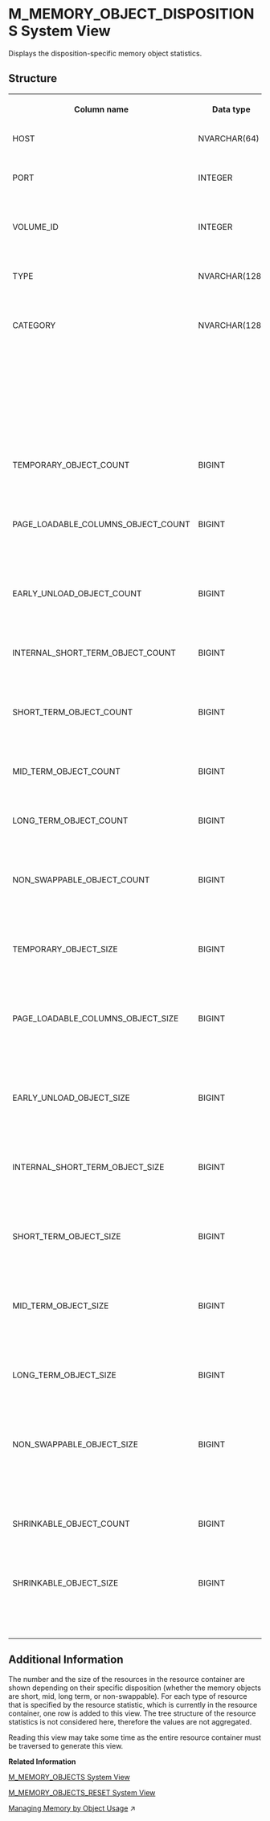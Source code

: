 <!-- loio20b4bf907519101481bf923fefa3f23e -->

# M\_MEMORY\_OBJECT\_DISPOSITIONS System View

Displays the disposition-specific memory object statistics.



<a name="loio20b4bf907519101481bf923fefa3f23e___m__m_e_m_o_r_y__o_b_j_e_c_t__d_i_s_p_o_s_i_t_i_o_n_s_1struct_M_MEMORY_OBJECT_DISPOSITIONS"/>

## Structure


<table>
<tr>
<th valign="top">

Column name

</th>
<th valign="top">

Data type

</th>
<th valign="top">

Description

</th>
</tr>
<tr>
<td valign="top">

HOST

</td>
<td valign="top">

NVARCHAR\(64\)

</td>
<td valign="top">

Displays the host name.

</td>
</tr>
<tr>
<td valign="top">

PORT

</td>
<td valign="top">

INTEGER

</td>
<td valign="top">

Displays the internal port number.

</td>
</tr>
<tr>
<td valign="top">

VOLUME\_ID

</td>
<td valign="top">

INTEGER

</td>
<td valign="top">

Displays the persistence volume ID.

</td>
</tr>
<tr>
<td valign="top">

TYPE

</td>
<td valign="top">

NVARCHAR\(128\)

</td>
<td valign="top">

Displays the object statistic type.

</td>
</tr>
<tr>
<td valign="top">

CATEGORY

</td>
<td valign="top">

NVARCHAR\(128\)

</td>
<td valign="top">

Displays the allocator category, the corresponding allocator, and some of its sub-allocators that were used to allocate the memory objects.

</td>
</tr>
<tr>
<td valign="top">

TEMPORARY\_OBJECT\_COUNT

</td>
<td valign="top">

BIGINT

</td>
<td valign="top">

Displays the number of temporary objects.

</td>
</tr>
<tr>
<td valign="top">

PAGE\_LOADABLE\_COLUMNS\_OBJECT\_COUNT

</td>
<td valign="top">

BIGINT

</td>
<td valign="top">

Displays the number of page loadable column objects.

</td>
</tr>
<tr>
<td valign="top">

EARLY\_UNLOAD\_OBJECT\_COUNT

</td>
<td valign="top">

BIGINT

</td>
<td valign="top">

Displays the number of early unload objects.

</td>
</tr>
<tr>
<td valign="top">

INTERNAL\_SHORT\_TERM\_OBJECT\_COUNT

</td>
<td valign="top">

BIGINT

</td>
<td valign="top">

Displays the number of internal short term objects.

</td>
</tr>
<tr>
<td valign="top">

SHORT\_TERM\_OBJECT\_COUNT

</td>
<td valign="top">

BIGINT

</td>
<td valign="top">

Displays the number of short term objects.

</td>
</tr>
<tr>
<td valign="top">

MID\_TERM\_OBJECT\_COUNT

</td>
<td valign="top">

BIGINT

</td>
<td valign="top">

Displays the number of mid term objects.

</td>
</tr>
<tr>
<td valign="top">

LONG\_TERM\_OBJECT\_COUNT

</td>
<td valign="top">

BIGINT

</td>
<td valign="top">

Displays the number of long term objects.

</td>
</tr>
<tr>
<td valign="top">

NON\_SWAPPABLE\_OBJECT\_COUNT

</td>
<td valign="top">

BIGINT

</td>
<td valign="top">

Displays the number of non-swappable objects.

</td>
</tr>
<tr>
<td valign="top">

TEMPORARY\_OBJECT\_SIZE

</td>
<td valign="top">

BIGINT

</td>
<td valign="top">

Displays the size of the temporary objects in bytes.

</td>
</tr>
<tr>
<td valign="top">

PAGE\_LOADABLE\_COLUMNS\_OBJECT\_SIZE

</td>
<td valign="top">

BIGINT

</td>
<td valign="top">

Displays the size of page loadable column objects in bytes.

</td>
</tr>
<tr>
<td valign="top">

EARLY\_UNLOAD\_OBJECT\_SIZE

</td>
<td valign="top">

BIGINT

</td>
<td valign="top">

Displays the size of the early unload objects in bytes.

</td>
</tr>
<tr>
<td valign="top">

INTERNAL\_SHORT\_TERM\_OBJECT\_SIZE

</td>
<td valign="top">

BIGINT

</td>
<td valign="top">

Displays the size of the internal short term objects in bytes.

</td>
</tr>
<tr>
<td valign="top">

SHORT\_TERM\_OBJECT\_SIZE

</td>
<td valign="top">

BIGINT

</td>
<td valign="top">

Displays the size of the short term objects in bytes.

</td>
</tr>
<tr>
<td valign="top">

MID\_TERM\_OBJECT\_SIZE

</td>
<td valign="top">

BIGINT

</td>
<td valign="top">

Displays the size of the mid term objects in bytes.

</td>
</tr>
<tr>
<td valign="top">

LONG\_TERM\_OBJECT\_SIZE

</td>
<td valign="top">

BIGINT

</td>
<td valign="top">

Displays the size of the long term objects in bytes.

</td>
</tr>
<tr>
<td valign="top">

NON\_SWAPPABLE\_OBJECT\_SIZE

</td>
<td valign="top">

BIGINT

</td>
<td valign="top">

Displays the size of the non swappable objects in bytes.

</td>
</tr>
<tr>
<td valign="top">

SHRINKABLE\_OBJECT\_COUNT

</td>
<td valign="top">

BIGINT

</td>
<td valign="top">

Displays the number of shrinkable objects.

</td>
</tr>
<tr>
<td valign="top">

SHRINKABLE\_OBJECT\_SIZE

</td>
<td valign="top">

BIGINT

</td>
<td valign="top">

Displays the size of the shrinkable objects in bytes.

</td>
</tr>
</table>



<a name="loio20b4bf907519101481bf923fefa3f23e___m__m_e_m_o_r_y__o_b_j_e_c_t__d_i_s_p_o_s_i_t_i_o_n_s_1fulldesc_M_MEMORY_OBJECT_DISPOSITIONS"/>

## Additional Information

The number and the size of the resources in the resource container are shown depending on their specific disposition \(whether the memory objects are short, mid, long term, or non-swappable\). For each type of resource that is specified by the resource statistic, which is currently in the resource container, one row is added to this view. The tree structure of the resource statistics is not considered here, therefore the values are not aggregated.

Reading this view may take some time as the entire resource container must be traversed to generate this view.

**Related Information**  


[M\_MEMORY\_OBJECTS System View](m-memory-objects-system-view-20b4e47.md "Returns memory object statistics.")

[M\_MEMORY\_OBJECTS\_RESET System View](m-memory-objects-reset-system-view-20b508b.md "Provides values accumulated since the last reset of the main view M_MEMORY_OBJECTS.")

[Managing Memory by Object Usage](https://help.sap.com/viewer/f9c5015e72e04fffa14d7d4f7267d897/2023_4_QRC/en-US/815fd19868d84c13962852faa3b1ee85.html "You can use the Unused Retention Period feature to automatically unload objects from memory which are not being used.") :arrow_upper_right:

